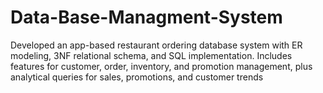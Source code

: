 # Data-Base-Managment-System
Developed an app-based restaurant ordering database system with ER modeling, 3NF relational schema, and SQL implementation. Includes features for customer, order, inventory, and promotion management, plus analytical queries for sales, promotions, and customer trends
